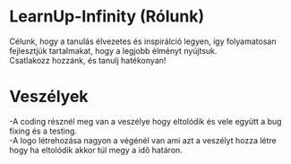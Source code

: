 # LearnUp-Infinity (Rólunk)
Célunk, hogy a tanulás élvezetes és inspirálció legyen, így folyamatosan fejlesztjük tartalmakat, hogy a legjobb élményt nyújtsuk. 
<br>Csatlakozz hozzánk, és tanulj hatékonyan!
# Veszélyek
-A coding résznél meg van a veszélye hogy eltolódik és vele együtt a bug fixing és a testing.
<br>-A logo létrehozása nagyon a végénél van ami azt a veszélyt hozza létre hogy ha eltolódik akkor túl megy a idő határon.
